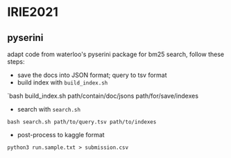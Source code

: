 # IRIE2021
## pyserini
adapt code from waterloo's pyserini package for bm25 search, follow these steps:
- save the docs into JSON format; query to tsv format
- build index with `build_index.sh`

`bash build_index.sh path/contain/doc/jsons path/for/save/indexes

- search with `search.sh`

`bash search.sh path/to/query.tsv path/to/indexes`

- post-process to kaggle format

`python3 run.sample.txt > submission.csv`
